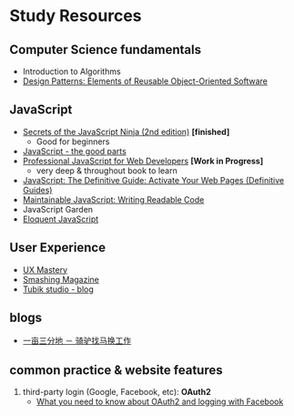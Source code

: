 # Study Resources

## Computer Science fundamentals
- Introduction to Algorithms
- [Design Patterns: Elements of Reusable Object-Oriented Software](https://www.amazon.com/gp/product/0201633612)

## JavaScript
- [Secrets of the JavaScript Ninja (2nd edition)](https://www.amazon.com/Secrets-JavaScript-Ninja-John-Resig/dp/1617292850) **[finished]**
  - Good for beginners
- [JavaScript - the good parts]()
- [Professional JavaScript for Web Developers](https://www.amazon.com/gp/product/1118026691) **[Work in Progress]**
  - very deep & throughout book to learn
- [JavaScript: The Definitive Guide: Activate Your Web Pages (Definitive Guides)](https://www.amazon.com/gp/product/0596805527)
- [Maintainable JavaScript: Writing Readable Code](https://www.amazon.com/Maintainable-JavaScript-Writing-Readable-Code/dp/1449327680)
- JavaScript Garden
- [Eloquent JavaScript](http://eloquentjavascript.net/)


## User Experience
- [UX Mastery](http://uxmastery.com/)
- [Smashing Magazine](https://www.smashingmagazine.com)
- [Tubik studio - blog](https://tubikstudio.com/the-ultimate-guide-to-creating-a-mobile-application/)

## blogs
- [一亩三分地 － 骑驴找马换工作](http://www.1point3acres.com/bbs/forum.php?mod=viewthread&tid=184542&extra=page%3D1%26filter%3Dsortid%26sortid%3D192%26sortid%3D192)

## common practice & website features
1. third-party login (Google, Facebook, etc): **OAuth2**
    - [What you need to know about OAuth2 and logging with Facebook](https://www.smashingmagazine.com/2017/05/oauth2-logging-in-facebook/)
